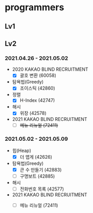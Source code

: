 # programmers

## Lv1


## Lv2
### 2021.04.26 - 2021.05.02

- 2020 KAKAO BLIND RECRUITMENT 
    - [x] 괄호 변환 (60058)
- 탐욕법(Greedy)
    - [x] 조이스틱 (42860)
- 정렬
    - [x] H-Index (42747)
- 해시
    - [x] 위장 (42578)
- 2021 KAKAO BLIND RECRUITMENT
    - [ ] ~~메뉴 리뉴얼 (72411)~~
    
### 2021.05.02 - 2021.05.09

- 힙(Heap)
    - [x] 더 맵게 (42626)
- 탐욕법(Greedy)
    - [x] 큰 수 만들기 (42883)
    - [ ] 구명보트 (42885)
- 해시
    - [ ] 전화번호 목록 (42577)
- 2021 KAKAO BLIND RECRUITMENT
    - [ ] 메뉴 리뉴얼 (72411)



